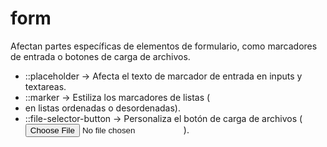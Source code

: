 # form

Afectan partes específicas de elementos de formulario, como marcadores de entrada o botones de carga de archivos.

- ::placeholder → Afecta el texto de marcador de entrada en inputs y textareas.
- ::marker → Estiliza los marcadores de listas (<li> en listas ordenadas o desordenadas).
- ::file-selector-button → Personaliza el botón de carga de archivos (<input type="file">).
